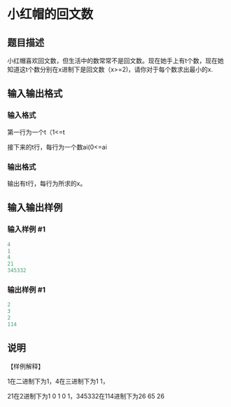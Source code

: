 # 小红帽的回文数

## 题目描述

小红帽喜欢回文数，但生活中的数常常不是回文数。现在她手上有t个数，现在她知道这t个数分别在x进制下是回文数（x>=2)，请你对于每个数求出最小的x.

## 输入输出格式

### 输入格式

第一行为一个t（1<=t

接下来的t行，每行为一个数ai(0<=ai

### 输出格式

输出有t行，每行为所求的x。

## 输入输出样例

### 输入样例 #1

```cpp
4
1
4
21
345332
```


### 输出样例 #1

```cpp
2
3
2
114
```


## 说明

【样例解释】

1在二进制下为1，4在三进制下为1 1，

21在2进制下为1 0 1 0 1，345332在114进制下为26 65 26

